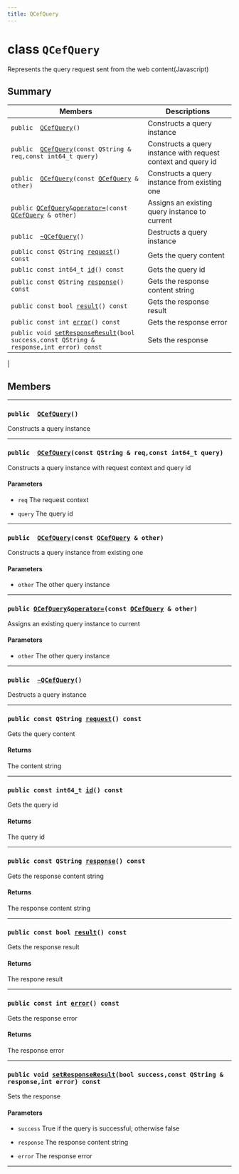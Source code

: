 ```yaml
---
title: QCefQuery
---
```


# class `QCefQuery` <a id="class_q_cef_query" class="anchor"></a>

Represents the query request sent from the web content(Javascript)

## Summary

 Members                        | Descriptions                                
--------------------------------|---------------------------------------------
`public  `[`QCefQuery`](#class_q_cef_query_1a22d9fddcadce7a6e0259c691634c4d7a)`()` | Constructs a query instance
`public  `[`QCefQuery`](#class_q_cef_query_1a4371b3245657bf41312aead3a88cbe33)`(const QString & req,const int64_t query)` | Constructs a query instance with request context and query id
`public  `[`QCefQuery`](#class_q_cef_query_1a15297bbfd653f64aa48cec2347562b9e)`(const `[`QCefQuery`](#class_q_cef_query)` & other)` | Constructs a query instance from existing one
`public `[`QCefQuery`](#class_q_cef_query)` & `[`operator=`](#class_q_cef_query_1adb304235ed62a9cac92338a415bfb058)`(const `[`QCefQuery`](#class_q_cef_query)` & other)` | Assigns an existing query instance to current
`public  `[`~QCefQuery`](#class_q_cef_query_1a402d117cbd2d37681394f86d31ed11a3)`()` | Destructs a query instance
`public const QString `[`request`](#class_q_cef_query_1a16d137bcc1bf2ef9bc8969ff1bd091e7)`() const` | Gets the query content
`public const int64_t `[`id`](#class_q_cef_query_1afa08eaa6e1957219028db0256edd5d46)`() const` | Gets the query id
`public const QString `[`response`](#class_q_cef_query_1a663d5945146bebe69a0a3c5448bb9280)`() const` | Gets the response content string
`public const bool `[`result`](#class_q_cef_query_1a8c2d78e19628d8066570338d659bc9b2)`() const` | Gets the response result
`public const int `[`error`](#class_q_cef_query_1ab35201ac89d89f1445538f82a12f8fa8)`() const` | Gets the response error
`public void `[`setResponseResult`](#class_q_cef_query_1aa86db4e257e3dc4e29c7906d80e06f28)`(bool success,const QString & response,int error) const` | Sets the response
 | 

## Members

---
### `public  `[`QCefQuery`](#class_q_cef_query_1a22d9fddcadce7a6e0259c691634c4d7a)`()` <a id="class_q_cef_query_1a22d9fddcadce7a6e0259c691634c4d7a" class="anchor"></a>

Constructs a query instance

---
### `public  `[`QCefQuery`](#class_q_cef_query_1a4371b3245657bf41312aead3a88cbe33)`(const QString & req,const int64_t query)` <a id="class_q_cef_query_1a4371b3245657bf41312aead3a88cbe33" class="anchor"></a>

Constructs a query instance with request context and query id

#### Parameters
* `req` The request context

* `query` The query id

---
### `public  `[`QCefQuery`](#class_q_cef_query_1a15297bbfd653f64aa48cec2347562b9e)`(const `[`QCefQuery`](#class_q_cef_query)` & other)` <a id="class_q_cef_query_1a15297bbfd653f64aa48cec2347562b9e" class="anchor"></a>

Constructs a query instance from existing one

#### Parameters
* `other` The other query instance

---
### `public `[`QCefQuery`](#class_q_cef_query)` & `[`operator=`](#class_q_cef_query_1adb304235ed62a9cac92338a415bfb058)`(const `[`QCefQuery`](#class_q_cef_query)` & other)` <a id="class_q_cef_query_1adb304235ed62a9cac92338a415bfb058" class="anchor"></a>

Assigns an existing query instance to current

#### Parameters
* `other` The other query instance

---
### `public  `[`~QCefQuery`](#class_q_cef_query_1a402d117cbd2d37681394f86d31ed11a3)`()` <a id="class_q_cef_query_1a402d117cbd2d37681394f86d31ed11a3" class="anchor"></a>

Destructs a query instance

---
### `public const QString `[`request`](#class_q_cef_query_1a16d137bcc1bf2ef9bc8969ff1bd091e7)`() const` <a id="class_q_cef_query_1a16d137bcc1bf2ef9bc8969ff1bd091e7" class="anchor"></a>

Gets the query content

#### Returns
The content string

---
### `public const int64_t `[`id`](#class_q_cef_query_1afa08eaa6e1957219028db0256edd5d46)`() const` <a id="class_q_cef_query_1afa08eaa6e1957219028db0256edd5d46" class="anchor"></a>

Gets the query id

#### Returns
The query id

---
### `public const QString `[`response`](#class_q_cef_query_1a663d5945146bebe69a0a3c5448bb9280)`() const` <a id="class_q_cef_query_1a663d5945146bebe69a0a3c5448bb9280" class="anchor"></a>

Gets the response content string

#### Returns
The response content string

---
### `public const bool `[`result`](#class_q_cef_query_1a8c2d78e19628d8066570338d659bc9b2)`() const` <a id="class_q_cef_query_1a8c2d78e19628d8066570338d659bc9b2" class="anchor"></a>

Gets the response result

#### Returns
The respone result

---
### `public const int `[`error`](#class_q_cef_query_1ab35201ac89d89f1445538f82a12f8fa8)`() const` <a id="class_q_cef_query_1ab35201ac89d89f1445538f82a12f8fa8" class="anchor"></a>

Gets the response error

#### Returns
The response error

---
### `public void `[`setResponseResult`](#class_q_cef_query_1aa86db4e257e3dc4e29c7906d80e06f28)`(bool success,const QString & response,int error) const` <a id="class_q_cef_query_1aa86db4e257e3dc4e29c7906d80e06f28" class="anchor"></a>

Sets the response

#### Parameters
* `success` True if the query is successful; otherwise false

* `response` The response content string

* `error` The response error

---
###  <a id="class_q_cef_query_1a3e84c15339bbf841b91a541222aed4e6" class="anchor"></a>

